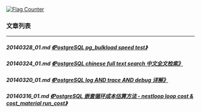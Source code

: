 <a rel="nofollow" href="http://info.flagcounter.com/h9V1"  ><img src="http://s03.flagcounter.com/count/h9V1/bg_FFFFFF/txt_000000/border_CCCCCC/columns_2/maxflags_12/viewers_0/labels_0/pageviews_0/flags_0/"  alt="Flag Counter"  border="0"  ></a>  
  
### 文章列表  
----  
##### 20140328_01.md   [《PostgreSQL pg_bulkload speed test》](20140328_01.md)  
##### 20140324_01.md   [《PostgreSQL chinese full text search 中文全文检索》](20140324_01.md)  
##### 20140320_01.md   [《PostgreSQL log AND trace AND debug 详解》](20140320_01.md)  
##### 20140316_01.md   [《PostgreSQL 嵌套循环成本估算方法 - nestloop loop cost & cost_material run_cost》](20140316_01.md)  
